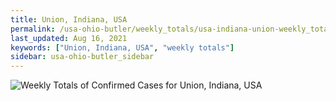 ```yaml
---
title: Union, Indiana, USA
permalink: /usa-ohio-butler/weekly_totals/usa-indiana-union-weekly_totals.html
last_updated: Aug 16, 2021
keywords: ["Union, Indiana, USA", "weekly totals"]
sidebar: usa-ohio-butler_sidebar
---
```


![Weekly Totals of Confirmed Cases for Union, Indiana, USA](/covid_tracker/images/graphs/usa-indiana-union-weekly_totals_graph.png)
